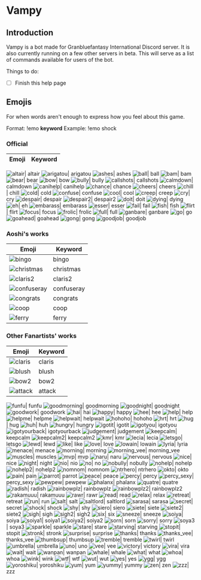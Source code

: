 # **Vampy**

## Introduction

Vampy is a bot made for Granbluefantasy International Discord server. It is also currently running on a few other servers in beta. This will serve as a list of commands available for users of the bot.

Things to do:
- [ ] Finish this help page

## Emojis

For when words aren't enough to express how you feel about this game.

Format: !emo **keyword**
Example: !emo shock

### Official
Emoji | Keyword
------------ | -------------

![altair](https://risend.github.io/gbfint-vampy/images/altair.png)| altair
![arigatou](https://risend.github.io/gbfint-vampy/images/arigatou.png)| arigatou
![ashes](https://risend.github.io/gbfint-vampy/images/ashes.png)| ashes
![ball](https://risend.github.io/gbfint-vampy/images/ball.png)| ball
![bam](https://risend.github.io/gbfint-vampy/images/bam.png)| bam
![bear](https://risend.github.io/gbfint-vampy/images/bear.png)| bear
![bow](https://risend.github.io/gbfint-vampy/images/bow.png)| bow
![bully](https://risend.github.io/gbfint-vampy/images/bully.png)| bully
![callshots](https://risend.github.io/gbfint-vampy/images/callshots.png)| callshots
![calmdown](https://risend.github.io/gbfint-vampy/images/calmdown.png)| calmdown
![canihelp](https://risend.github.io/gbfint-vampy/images/canihelp.png)| canihelp
![chance](https://risend.github.io/gbfint-vampy/images/chance.png)| chance
![cheers](https://risend.github.io/gbfint-vampy/images/cheers.png)| cheers
![chill](https://risend.github.io/gbfint-vampy/images/chill.png)| chill
![cold](https://risend.github.io/gbfint-vampy/images/cold.png)| cold
![confuse](https://risend.github.io/gbfint-vampy/images/confuse.png)| confuse
![cool](https://risend.github.io/gbfint-vampy/images/cool.png)| cool
![creep](https://risend.github.io/gbfint-vampy/images/creep.png)| creep
![cry](https://risend.github.io/gbfint-vampy/images/cry.png)| cry
![despair](https://risend.github.io/gbfint-vampy/images/despair.png)| despair
![despair2](https://risend.github.io/gbfint-vampy/images/despair2.png)| despair2
![doit](https://risend.github.io/gbfint-vampy/images/doit.png)| doit
![dying](https://risend.github.io/gbfint-vampy/images/dying.png)| dying
![eh](https://risend.github.io/gbfint-vampy/images/eh.png)| eh
![embarass](https://risend.github.io/gbfint-vampy/images/embarass.png)| embarass
![esser](https://risend.github.io/gbfint-vampy/images/esser.png)| esser
![fail](https://risend.github.io/gbfint-vampy/images/fail.png)| fail
![fish](https://risend.github.io/gbfint-vampy/images/fish.png)| fish
![flirt](https://risend.github.io/gbfint-vampy/images/flirt.png)| flirt
![focus](https://risend.github.io/gbfint-vampy/images/focus.png)| focus
![frolic](https://risend.github.io/gbfint-vampy/images/frolic.png)| frolic
![full](https://risend.github.io/gbfint-vampy/images/full.png)| full
![ganbare](https://risend.github.io/gbfint-vampy/images/ganbare.png)| ganbare
![go](https://risend.github.io/gbfint-vampy/images/go.png)| go
![goahead](https://risend.github.io/gbfint-vampy/images/goahead.png)| goahead
![gong](https://risend.github.io/gbfint-vampy/images/gong.png)| gong
![goodjob](https://risend.github.io/gbfint-vampy/images/goodjob.png)| goodjob

### Aoshi's works

Emoji | Keyword
------------ | -------------
![bingo](https://risend.github.io/gbfint-vampy/images/bingo.png)| bingo
![christmas](https://risend.github.io/gbfint-vampy/images/christmas.png)| christmas
![claris2](https://risend.github.io/gbfint-vampy/images/claris2.png)| claris2
![confuseray](https://risend.github.io/gbfint-vampy/images/confuseray.png)| confuseray
![congrats](https://risend.github.io/gbfint-vampy/images/congrats.png)| congrats
![coop](https://risend.github.io/gbfint-vampy/images/coop.png)| coop
![ferry](https://risend.github.io/gbfint-vampy/images/ferry.png)| ferry

### Other Fanartists' works

Emoji | Keyword
------------ | -------------
![claris](https://risend.github.io/gbfint-vampy/images/claris.png)| claris
![blush](https://risend.github.io/gbfint-vampy/images/blush.png)| blush
![bow2](https://risend.github.io/gbfint-vampy/images/bow2.png)| bow2
![attack](https://risend.github.io/gbfint-vampy/images/attack.png)| attack


![funfu](https://risend.github.io/gbfint-vampy/images/funfu.png)| funfu
![goodmorning](https://risend.github.io/gbfint-vampy/images/goodmorning.png)| goodmorning
![goodnight](https://risend.github.io/gbfint-vampy/images/goodnight.png)| goodnight
![goodwork](https://risend.github.io/gbfint-vampy/images/goodwork.png)| goodwork
![hai](https://risend.github.io/gbfint-vampy/images/hai.png)| hai
![happy](https://risend.github.io/gbfint-vampy/images/happy.png)| happy
![hee](https://risend.github.io/gbfint-vampy/images/hee.png)| hee
![help](https://risend.github.io/gbfint-vampy/images/help.png)| help
![helpme](https://risend.github.io/gbfint-vampy/images/helpme.png)| helpme
![helpwait](https://risend.github.io/gbfint-vampy/images/helpwait.png)| helpwait
![hohoho](https://risend.github.io/gbfint-vampy/images/hohoho.png)| hohoho
![hrt](https://risend.github.io/gbfint-vampy/images/hrt.png)| hrt
![hug](https://risend.github.io/gbfint-vampy/images/hug.png)| hug
![huh](https://risend.github.io/gbfint-vampy/images/huh.png)| huh
![hungry](https://risend.github.io/gbfint-vampy/images/hungry.png)| hungry
![igotit](https://risend.github.io/gbfint-vampy/images/igotit.png)| igotit
![igotyou](https://risend.github.io/gbfint-vampy/images/igotyou.png)| igotyou
![igotyourback](https://risend.github.io/gbfint-vampy/images/igotyourback.png)| igotyourback
![judgement](https://risend.github.io/gbfint-vampy/images/judgement.png)| judgement
![keepcalm](https://risend.github.io/gbfint-vampy/images/keepcalm.png)| keepcalm
![keepcalm2](https://risend.github.io/gbfint-vampy/images/keepcalm2.png)| keepcalm2
![kmr](https://risend.github.io/gbfint-vampy/images/kmr.png)| kmr
![lecia](https://risend.github.io/gbfint-vampy/images/lecia.png)| lecia
![letsgo](https://risend.github.io/gbfint-vampy/images/letsgo.png)| letsgo
![lewd](https://risend.github.io/gbfint-vampy/images/lewd.png)| lewd
![like](https://risend.github.io/gbfint-vampy/images/like.png)| like
![love](https://risend.github.io/gbfint-vampy/images/love.png)| love
![lowain](https://risend.github.io/gbfint-vampy/images/lowain.png)| lowain
![lyria](https://risend.github.io/gbfint-vampy/images/lyria.png)| lyria
![menace](https://risend.github.io/gbfint-vampy/images/menace.png)| menace
![morning](https://risend.github.io/gbfint-vampy/images/morning.png)| morning
![morning_vee](https://risend.github.io/gbfint-vampy/images/morning_vee.png)| morning_vee
![muscles](https://risend.github.io/gbfint-vampy/images/muscles.png)| muscles
![mvp](https://risend.github.io/gbfint-vampy/images/mvp.png)| mvp
![naru](https://risend.github.io/gbfint-vampy/images/naru.png)| naru
![nervous](https://risend.github.io/gbfint-vampy/images/nervous.png)| nervous
![nice](https://risend.github.io/gbfint-vampy/images/nice.png)| nice
![night](https://risend.github.io/gbfint-vampy/images/night.png)| night
![nio](https://risend.github.io/gbfint-vampy/images/nio.png)| nio
![no](https://risend.github.io/gbfint-vampy/images/no.png)| no
![nobully](https://risend.github.io/gbfint-vampy/images/nobully.png)| nobully
![nohelp](https://risend.github.io/gbfint-vampy/images/nohelp.png)| nohelp
![nohelp2](https://risend.github.io/gbfint-vampy/images/nohelp2.png)| nohelp2
![nomnom](https://risend.github.io/gbfint-vampy/images/nomnom.png)| nomnom
![ntrhero](https://risend.github.io/gbfint-vampy/images/ntrhero.png)| ntrhero
![okto](https://risend.github.io/gbfint-vampy/images/okto.png)| okto
![pain](https://risend.github.io/gbfint-vampy/images/pain.png)| pain
![parrot](https://risend.github.io/gbfint-vampy/images/parrot.png)| parrot
![peace](https://risend.github.io/gbfint-vampy/images/peace.png)| peace
![percy](https://risend.github.io/gbfint-vampy/images/percy.png)| percy
![percy_sexy](https://risend.github.io/gbfint-vampy/images/percy_sexy.png)| percy_sexy
![pewpew](https://risend.github.io/gbfint-vampy/images/pewpew.png)| pewpew
![phalanx](https://risend.github.io/gbfint-vampy/images/phalanx.png)| phalanx
![quatre](https://risend.github.io/gbfint-vampy/images/quatre.png)| quatre
![radish](https://risend.github.io/gbfint-vampy/images/radish.png)| radish
![rainbowplz](https://risend.github.io/gbfint-vampy/images/rainbowplz.png)| rainbowplz
![rainbowplz2](https://risend.github.io/gbfint-vampy/images/rainbowplz2.png)| rainbowplz2
![rakamuuu](https://risend.github.io/gbfint-vampy/images/rakamuuu.png)| rakamuuu
![rawr](https://risend.github.io/gbfint-vampy/images/rawr.png)| rawr
![read](https://risend.github.io/gbfint-vampy/images/read.png)| read
![relax](https://risend.github.io/gbfint-vampy/images/relax.png)| relax
![retreat](https://risend.github.io/gbfint-vampy/images/retreat.png)| retreat
![run](https://risend.github.io/gbfint-vampy/images/run.png)| run
![salt](https://risend.github.io/gbfint-vampy/images/salt.png)| salt
![saltlord](https://risend.github.io/gbfint-vampy/images/saltlord.png)| saltlord
![sarasa](https://risend.github.io/gbfint-vampy/images/sarasa.png)| sarasa
![secret](https://risend.github.io/gbfint-vampy/images/secret.png)| secret
![shock](https://risend.github.io/gbfint-vampy/images/shock.png)| shock
![shy](https://risend.github.io/gbfint-vampy/images/shy.png)| shy
![siero](https://risend.github.io/gbfint-vampy/images/siero.png)| siero
![siete](https://risend.github.io/gbfint-vampy/images/siete.png)| siete
![siete2](https://risend.github.io/gbfint-vampy/images/siete2.png)| siete2
![sigh](https://risend.github.io/gbfint-vampy/images/sigh.png)| sigh
![sigh2](https://risend.github.io/gbfint-vampy/images/sigh2.png)| sigh2
![six](https://risend.github.io/gbfint-vampy/images/six.png)| six
![sneeze](https://risend.github.io/gbfint-vampy/images/sneeze.png)| sneeze
![soiya](https://risend.github.io/gbfint-vampy/images/soiya.png)| soiya
![soiya1](https://risend.github.io/gbfint-vampy/images/soiya1.png)| soiya1
![soiya2](https://risend.github.io/gbfint-vampy/images/soiya2.png)| soiya2
![sorn](https://risend.github.io/gbfint-vampy/images/sorn.png)| sorn
![sorry](https://risend.github.io/gbfint-vampy/images/sorry.png)| sorry
![soya3](https://risend.github.io/gbfint-vampy/images/soya3.png)| soya3
![sparkle](https://risend.github.io/gbfint-vampy/images/sparkle.png)| sparkle
![stare](https://risend.github.io/gbfint-vampy/images/stare.png)| stare
![starving](https://risend.github.io/gbfint-vampy/images/starving.png)| starving
![stopit](https://risend.github.io/gbfint-vampy/images/stopit.png)| stopit
![stronk](https://risend.github.io/gbfint-vampy/images/stronk.png)| stronk
![surprise](https://risend.github.io/gbfint-vampy/images/surprise.png)| surprise
![thanks](https://risend.github.io/gbfint-vampy/images/thanks.png)| thanks
![thanks_vee](https://risend.github.io/gbfint-vampy/images/thanks_vee.png)| thanks_vee
![thumbsup](https://risend.github.io/gbfint-vampy/images/thumbsup.png)| thumbsup
![tremble](https://risend.github.io/gbfint-vampy/images/tremble.png)| tremble
![twirl](https://risend.github.io/gbfint-vampy/images/twirl.png)| twirl
![umbrella](https://risend.github.io/gbfint-vampy/images/umbrella.png)| umbrella
![uno](https://risend.github.io/gbfint-vampy/images/uno.png)| uno
![vee](https://risend.github.io/gbfint-vampy/images/vee.png)| vee
![victory](https://risend.github.io/gbfint-vampy/images/victory.png)| victory
![vira](https://risend.github.io/gbfint-vampy/images/vira.png)| vira
![wait](https://risend.github.io/gbfint-vampy/images/wait.png)| wait
![wanpan](https://risend.github.io/gbfint-vampy/images/wanpan.png)| wanpan
![whale](https://risend.github.io/gbfint-vampy/images/whale.png)| whale
![what](https://risend.github.io/gbfint-vampy/images/what.png)| what
![whoa](https://risend.github.io/gbfint-vampy/images/whoa.png)| whoa
![wink](https://risend.github.io/gbfint-vampy/images/wink.png)| wink
![wtf](https://risend.github.io/gbfint-vampy/images/wtf.png)| wtf
![wut](https://risend.github.io/gbfint-vampy/images/wut.png)| wut
![yes](https://risend.github.io/gbfint-vampy/images/yes.png)| yes
![ygg](https://risend.github.io/gbfint-vampy/images/ygg.png)| ygg
![yoroshiku](https://risend.github.io/gbfint-vampy/images/yoroshiku.png)| yoroshiku
![yum](https://risend.github.io/gbfint-vampy/images/yum.png)| yum
![yummy](https://risend.github.io/gbfint-vampy/images/yummy.png)| yummy
![zen](https://risend.github.io/gbfint-vampy/images/zen.png)| zen
![zzz](https://risend.github.io/gbfint-vampy/images/zzz.png)| zzz


